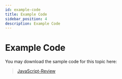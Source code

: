```yaml
---
id: example-code
title: Example Code
sidebar_position: 4
description: Example Code
---
```


# Example Code

You may download the sample code for this topic here:

> [JavaScript-Review](https://github.com/WPTF-Examples/JavaScript-Review)
